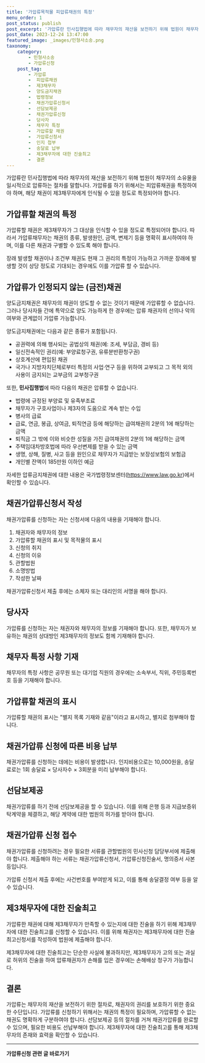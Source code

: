 ```yaml
---
title: '가압류목적물 피압류채권의 특정'
menu_order: 1
post_status: publish
post_excerpt: '가압류란 민사집행법에 따라 채무자의 재산을 보전하기 위해 법원이 채무자의 소유물을 일시적으로 압류하는 절차를 말합니다. 가압류를 하기 위해서는 피압류채권을 특정하여야 하며, 해당 채권이 제3채무자에게 인식될 수 있을 정도로 특정되어야 합니다.'
post_date: 2023-12-24 13:47:00
featured_image: _images/민형사소송.png
taxonomy:
    category:
        - 민형사소송
        - 가압류신청
    post_tag:
        - 가압류
        -  피압류채권
        -  제3채무자
        -  양도금지채권
        -  법령정보
        -  채권가압류신청서
        -  선담보제공
        -  채권가압류신청
        -  당사자
        -  채무자 특정
        -  가압류할 채권
        -  가압류신청서
        -  인지 첩부
        -  송달료 납부
        -  제3채무자에 대한 진술최고
        -  결론
---
```



가압류란 민사집행법에 따라 채무자의 재산을 보전하기 위해 법원이 채무자의 소유물을 일시적으로 압류하는 절차를 말합니다. 가압류를 하기 위해서는 피압류채권을 특정하여야 하며, 해당 채권이 제3채무자에게 인식될 수 있을 정도로 특정되어야 합니다.

## 가압류할 채권의 특정

가압류할 채권은 제3채무자가 그 대상을 인식할 수 있을 정도로 특정되어야 합니다. 따라서 가압류채무자는 채권의 종류, 발생원인, 금액, 변제기 등을 명확히 표시하여야 하며, 이를 다른 채권과 구별할 수 있도록 해야 합니다.

장래 발생할 채권이나 조건부 채권도 현재 그 권리의 특정이 가능하고 가까운 장래에 발생할 것이 상당 정도로 기대되는 경우에도 이를 가압류 할 수 있습니다.

## 가압류가 인정되지 않는 (금전)채권

양도금지채권은 채무자의 채권이 양도할 수 없는 것이기 때문에 가압류할 수 없습니다. 그러나 당사자들 간에 특약으로 양도 가능하게 한 경우에는 압류 채권자의 선의나 악의 여부와 관계없이 가압류 가능합니다.

양도금지채권에는 다음과 같은 종류가 포함됩니다.
- 공권력에 의해 행사되는 공법상의 채권(예: 조세, 부담금, 경비 등)
- 일신전속적인 권리(예: 부양료청구권, 유류분반환청구권)
- 상호계산에 편입된 채권
- 국가나 지방자치단체로부터 특정의 사업·연구 등을 위하여 교부되고 그 목적 외의 사용이 금지되는 교부금의 교부청구권

또한, **민사집행법**에 따라 다음의 채권은 압류할 수 없습니다.
- 법령에 규정된 부양료 및 유족부조료
- 채무자가 구호사업이나 제3자의 도움으로 계속 받는 수입
- 병사의 급료
- 급료, 연금, 봉급, 상여금, 퇴직연금 등에 해당하는 급여채권의 2분의 1에 해당하는 금액
- 퇴직금 그 밖에 이와 비슷한 성질을 가진 급여채권의 2분의 1에 해당하는 금액
- 주택임대차방호법에 따라 우선변제를 받을 수 있는 금액
- 생명, 상해, 질병, 사고 등을 원인으로 채무자가 지급받는 보장성보험의 보험금
- 개인별 잔액이 185만원 이하인 예금

자세한 압류금지채권에 대한 내용은 국가법령정보센터(https://www.law.go.kr)에서 확인할 수 있습니다.

## 채권가압류신청서 작성

채권가압류를 신청하는 자는 신청서에 다음의 내용을 기재해야 합니다.
1. 채권자와 채무자의 정보
2. 가압류할 채권의 표시 및 목적물의 표시
3. 신청의 취지
4. 신청의 이유
5. 관할법원
6. 소명방법
7. 작성한 날짜

채권가압류신청서 제출 후에는 소체자 또는 대리인의 서명을 해야 합니다.

## 당사자

가압류를 신청하는 자는 채권자와 채무자의 정보를 기재해야 합니다. 또한, 채무자가 보유하는 채권의 상대방인 제3채무자의 정보도 함께 기재해야 합니다.

## 채무자 특정 사항 기재

채무자의 특정 사항은 공무원 또는 대기업 직원의 경우에는 소속부서, 직위, 주민등록번호 등을 기재해야 합니다.

## 가압류할 채권의 표시

가압류할 채권의 표시는 "별지 목록 기재와 같음"이라고 표시하고, 별지로 첨부해야 합니다.

## 채권가압류 신청에 따른 비용 납부

채권가압류를 신청하는 데에는 비용이 발생합니다. 인지비용으로는 10,000원을, 송달료로는 1회 송달료 × 당사자수 × 3회분을 미리 납부해야 합니다.

## 선담보제공

채권가압류를 하기 전에 선담보제공을 할 수 있습니다. 이를 위해 은행 등과 지급보증위탁계약을 체결하고, 해당 계약에 대한 법원의 허가를 받아야 합니다.

## 채권가압류 신청 접수

채권가압류를 신청하려는 경우 필요한 서류를 관할법원의 민사신청 담당부서에 제출해야 합니다. 제출해야 하는 서류는 채권가압류신청서, 가압류신청진술서, 명의증서 사본 등입니다.

가압류 신청서 제출 후에는 사건번호를 부여받게 되고, 이를 통해 송달결정 여부 등을 알 수 있습니다.

## 제3채무자에 대한 진술최고

가압류한 채권에 대해 제3채무자가 만족할 수 있는지에 대한 진술을 하기 위해 제3채무자에 대한 진술최고를 신청할 수 있습니다. 이를 위해 채권자는 제3채무자에 대한 진술최고신청서를 작성하여 법원에 제출해야 합니다.

제3채무자에 대한 진술최고는 단순한 사실에 불과하지만, 제3채무자가 고의 또는 과실로 허위의 진술을 하여 압류채권자가 손해를 입은 경우에는 손해배상 청구가 가능합니다.

## 결론

가압류는 채무자의 재산을 보전하기 위한 절차로, 채권자의 권리를 보호하기 위한 중요한 수단입니다. 가압류를 신청하기 위해서는 채권의 특정이 필요하며, 가압류할 수 없는 채권도 명확하게 구분하여야 합니다. 선담보제공 등의 절차를 거쳐 채권가압류를 완료할 수 있으며, 필요한 비용도 선납부해야 합니다. 제3채무자에 대한 진술최고를 통해 제3채무자의 존재와 효력을 확인할 수 있습니다.
<!-- wp:separator -->
<hr class="wp-block-separator has-alpha-channel-opacity"/>
<!-- /wp:separator -->

<!-- wp:group {"backgroundColor":"base","layout":{"type":"constrained"}} -->
<div class="wp-block-group has-base-background-color has-background"><!-- wp:paragraph {"align":"center","fontSize":"medium"} -->
<p class="has-text-align-center has-large-font-size"><strong>가압류신청 관련 글 바로가기</strong></p>
<!-- /wp:paragraph -->


<!-- wp:latest-posts
{"categories":[{"id":14445,"count":19,"description":"","link":"https://uknowlaw.com/category/%ea%b0%80%ec%95%95%eb%a5%98%ec%8b%a0%ec%b2%ad/","name":"가압류신청","slug":"가압류신청","taxonomy":"category","parent":0,"meta":[],"_links":{"self":[{"href":"https://uknowlaw.com/wp-json/wp/v2/categories/14445"}],"collection":[{"href":"https://uknowlaw.com/wp-json/wp/v2/categories"}],"about":[{"href":"https://uknowlaw.com/wp-json/wp/v2/taxonomies/category"}],"wp:post_type":[{"href":"https://uknowlaw.com/wp-json/wp/v2/posts?categories=14445"}],"curies":[{"name":"wp","href":"https://api.w.org/{rel}","templated":true}]}}],"postsToShow":100,"excerptLength":28,"postLayout":"grid","columns":2,"featuredImageAlign":"left","featuredImageSizeSlug":"large","fontSize":"small"} /--></div>
<!-- /wp:group -->